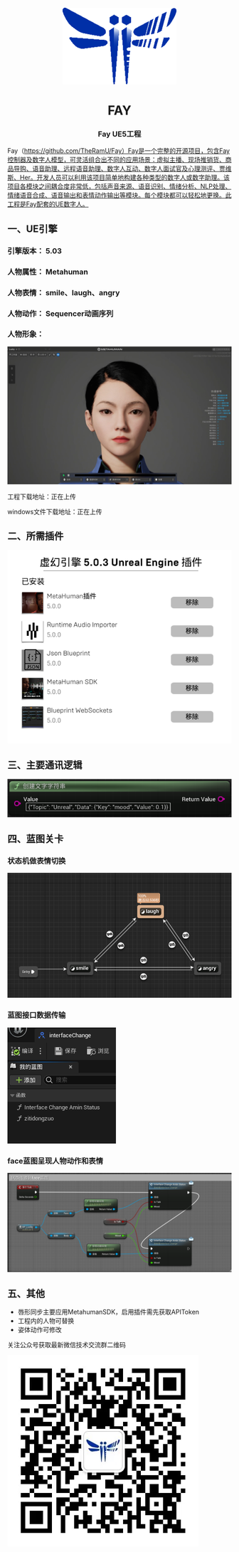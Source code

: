 <div align="center">
    <br>
    <img src="images/icon.png" alt="Fay">
    <h1>FAY</h1>
	<h3>Fay  UE5工程</h3>
</div>


Fay（https://github.com/TheRamU/Fay）Fay是一个完整的开源项目，包含Fay控制器及数字人模型，可灵活组合出不同的应用场景：虚拟主播、现场推销货、商品导购、语音助理、远程语音助理、数字人互动、数字人面试官及心理测评、贾维斯、Her。开发人员可以利用该项目简单地构建各种类型的数字人或数字助理。该项目各模块之间耦合度非常低，包括声音来源、语音识别、情绪分析、NLP处理、情绪语音合成、语音输出和表情动作输出等模块。每个模块都可以轻松地更换。此工程是Fay配套的UE数字人。

## **一、UE引擎**

### **引擎版本：** 5.03
### **人物属性：** Metahuman
### **人物表情：** smile、laugh、angry
### **人物动作：**  Sequencer动画序列
### **人物形象：** 
![](images/lucky.png)

工程下载地址：正在上传

windows文件下载地址：正在上传

## **二、所需插件**
![](images/chajian.png)


 ## **三、主要通讯逻辑**


![](images/socket.png)


## **四、蓝图关卡**

### **状态机做表情切换** 
![](images/zhuangtaiji.png)

### **蓝图接口数据传输** 
![](images/jiekou.png)

### **face蓝图呈现人物动作和表情**
![](images/zht.png)


 ## **五、其他**

 + 唇形同步主要应用MetahumanSDK，启用插件需先获取APIToken
 + 工程内的人物可替换
 + 姿体动作可修改



关注公众号获取最新微信技术交流群二维码

![](images/gzh.jpg)





